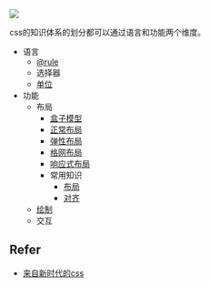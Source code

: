 ![](https://static001.geekbang.org/resource/image/41/62/4153891927afac7f4c21ccf6a141f062.png)

css的知识体系的划分都可以通过语言和功能两个维度。

* 语言
    * [@rule](/_posts/css/at)
    * 选择器
    * [单位](/_posts/css/单位)
* 功能
    * 布局
        * [盒子模型](/_posts/css/盒子模型)
        * [正常布局](/_posts/css/css布局)
        * [弹性布局](/_posts/css/弹性布局)
        * [格网布局](/_posts/css/格网布局)
        * [响应式布局](/_posts/css/响应式布局)
        * 常用知识  
            * [布局](/_posts/css/常用布局)
            * [对齐](/_posts/css/css对齐)  
    * [绘制](/_posts/css/CSS3动画)
    * 交互

    
## Refer

* [来自新时代的css](https://mp.weixin.qq.com/s/pPtzhXbAaXfoTV2q3u0Dww)
